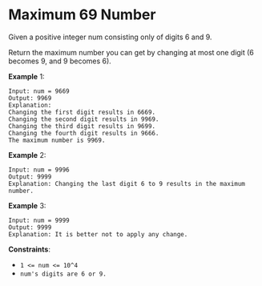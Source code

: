 # Maximum 69 Number

Given a positive integer num consisting only of digits 6 and 9.

Return the maximum number you can get by changing at most one digit (6 becomes
9, and 9 becomes 6).

**Example** 1:

```
Input: num = 9669
Output: 9969
Explanation:
Changing the first digit results in 6669.
Changing the second digit results in 9969.
Changing the third digit results in 9699.
Changing the fourth digit results in 9666.
The maximum number is 9969.
```

**Example** 2:

```
Input: num = 9996
Output: 9999
Explanation: Changing the last digit 6 to 9 results in the maximum number.
```

**Example** 3:

```
Input: num = 9999
Output: 9999
Explanation: It is better not to apply any change.
```

**Constraints**:

- `1 <= num <= 10^4`
- `num's digits are 6 or 9.`
